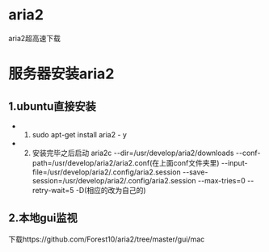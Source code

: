 # aria2
aria2超高速下载

# 服务器安装aria2
## 1.ubuntu直接安装

* 1. sudo apt-get install aria2 - y
* 2. 安装完毕之后启动 aria2c --dir=/usr/develop/aria2/downloads --conf-path=/usr/develop/aria2/aria2.conf(在上面conf文件夹里) --input-file=/usr/develop/aria2/.config/aria2.session --save-session=/usr/develop/aria2/.config/aria2.session       --max-tries=0 --retry-wait=5 -D(相应的改为自己的)



## 2.本地gui监视

下载https://github.com/Forest10/aria2/tree/master/gui/mac

